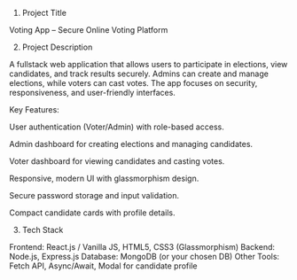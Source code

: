 1. Project Title

Voting App – Secure Online Voting Platform

2. Project Description

A fullstack web application that allows users to participate in elections, view candidates, and track results securely. Admins can create and manage elections, while voters can cast votes. The app focuses on security, responsiveness, and user-friendly interfaces.

Key Features:

User authentication (Voter/Admin) with role-based access.

Admin dashboard for creating elections and managing candidates.

Voter dashboard for viewing candidates and casting votes.

Responsive, modern UI with glassmorphism design.

Secure password storage and input validation.

Compact candidate cards with profile details.

3. Tech Stack

Frontend: React.js / Vanilla JS, HTML5, CSS3 (Glassmorphism)
Backend: Node.js, Express.js
Database: MongoDB (or your chosen DB)
Other Tools: Fetch API, Async/Await, Modal for candidate profile
